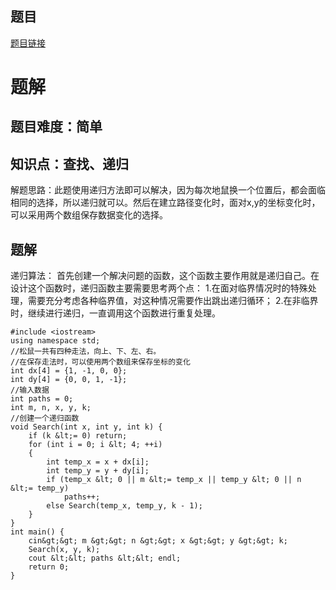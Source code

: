 ## 题目
[题目链接](https://www.nowcoder.com/practice/6e73898260174fba9d454bf73bf9fe2e?tpId=182&tqId=325923&sourceUrl=/exam/oj&channenl=wgithub&fromPut=wgithub)

# 题解

## 题目难度：简单

## 知识点：查找、递归

解题思路：此题使用递归方法即可以解决，因为每次地鼠换一个位置后，都会面临相同的选择，所以递归就可以。然后在建立路径变化时，面对x,y的坐标变化时，可以采用两个数组保存数据变化的选择。

## 题解
递归算法：
首先创建一个解决问题的函数，这个函数主要作用就是递归自己。在设计这个函数时，递归函数主要需要思考两个点：
1.在面对临界情况时的特殊处理，需要充分考虑各种临界值，对这种情况需要作出跳出递归循环；
2.在非临界时，继续进行递归，一直调用这个函数进行重复处理。

```
#include <iostream>
using namespace std;
//松鼠一共有四种走法，向上、下、左、右。
//在保存走法时，可以使用两个数组来保存坐标的变化
int dx[4] = {1, -1, 0, 0};
int dy[4] = {0, 0, 1, -1};
//输入数据
int paths = 0;
int m, n, x, y, k;
//创建一个递归函数
void Search(int x, int y, int k) {
    if (k &lt;= 0) return;
    for (int i = 0; i &lt; 4; ++i) 
    {
        int temp_x = x + dx[i];
        int temp_y = y + dy[i];
        if (temp_x &lt; 0 || m &lt;= temp_x || temp_y &lt; 0 || n &lt;= temp_y) 
            paths++;
        else Search(temp_x, temp_y, k - 1);
    }
}
int main() {
    cin&gt;&gt; m &gt;&gt; n &gt;&gt; x &gt;&gt; y &gt;&gt; k;
    Search(x, y, k);
    cout &lt;&lt; paths &lt;&lt; endl;
    return 0;
}
```

</iostream>